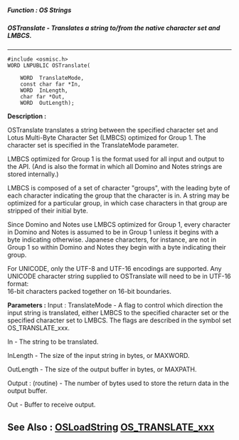 ##### Function : OS Strings
##### OSTranslate - Translates a string to/from the native character set and LMBCS.
---
```
#include <osmisc.h>
WORD LNPUBLIC OSTranslate(

	WORD  TranslateMode,
	const char far *In,
	WORD  InLength,
	char far *Out,
	WORD  OutLength);
```
**Description :**

OSTranslate translates a string between the specified character set and Lotus 
Multi-Byte Character Set (LMBCS) optimized for Group 1.  The character set is 
specified in the TranslateMode parameter.

LMBCS optimized for Group 1 is the format used for all input and output to the 
API. (And is also the format in which all Domino and Notes strings are stored 
internally.) 

LMBCS is composed of a set of character "groups", with the leading byte of each 
character indicating the group that the character is in. A string may be 
optimized for a particular group, in which case characters in that group are 
stripped of their initial byte. 

Since Domino and Notes use LMBCS optimized for Group 1, every character in 
Domino and Notes is assumed to be in Group 1 unless it begins with a byte 
indicating otherwise. Japanese characters, for instance, are not in Group 1 so 
within Domino and Notes they begin with a byte indicating their group.

For UNICODE, only the UTF-8 and UTF-16 encodings are supported.  Any UNICODE 
character string supplied to OSTranslate will need to be in UTF-16 format:  
16-bit characters packed together on 16-bit boundaries. 

**Parameters :**
Input :
TranslateMode  -  A flag to control which direction the input string is translated, either LMBCS to the specified character set or the specified character set to LMBCS. The flags are described in the symbol set OS_TRANSLATE_xxx.

In  -  The string to be translated.

InLength  -  The size of the input string in bytes, or MAXWORD.

OutLength  -  The size of the output buffer in bytes, or MAXPATH.

Output :
(routine)  -  The number of bytes used to store the return data in the output buffer.


Out  -  Buffer to receive output.


**See Also :**
[OSLoadString](/reference/Func/OSLoadString)
[OS_TRANSLATE_xxx](/reference/Symb/OS_TRANSLATE_xxx)
---
